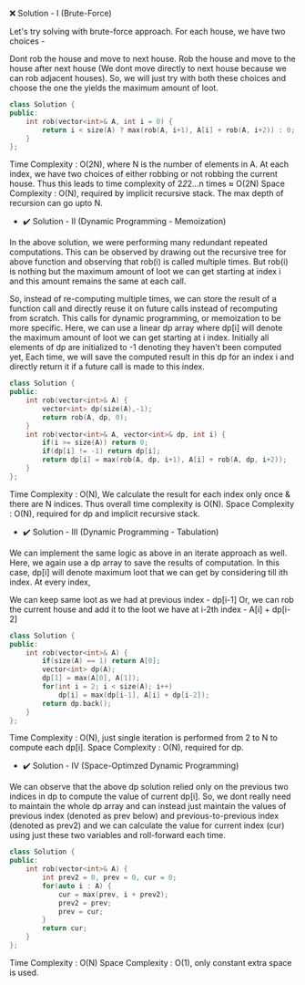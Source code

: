 ❌ Solution - I (Brute-Force)

Let's try solving with brute-force approach. For each house, we have two choices -

Dont rob the house and move to next house.
Rob the house and move to the house after next house (We dont move directly to next house because we can rob adjacent houses).
So, we will just try with both these choices and choose the one the yields the maximum amount of loot.

```cpp
class Solution {
public:
    int rob(vector<int>& A, int i = 0) {
        return i < size(A) ? max(rob(A, i+1), A[i] + rob(A, i+2)) : 0;
    }
};
```

Time Complexity : O(2N), where N is the number of elements in A. At each index, we have two choices of either robbing or not robbing the current house. Thus this leads to time complexity of 2*2*2...n times ≈ O(2N)
Space Complexity : O(N), required by implicit recursive stack. The max depth of recursion can go upto N.

* ✔️ Solution - II (Dynamic Programming - Memoization)

In the above solution, we were performing many redundant repeated computations. This can be observed by drawing out the recursive tree for above function and observing that rob(i) is called multiple times. But rob(i) is nothing but the maximum amount of loot we can get starting at index i and this amount remains the same at each call.

So, instead of re-computing multiple times, we can store the result of a function call and directly reuse it on future calls instead of recomputing from scratch. This calls for dynamic programming, or memoization to be more specific. Here, we can use a linear dp array where dp[i] will denote the maximum amount of loot we can get starting at i index. Initially all elements of dp are initialized to -1 denoting they haven't been computed yet, Each time, we will save the computed result in this dp for an index i and directly return it if a future call is made to this index.

```cpp
class Solution {
public:
    int rob(vector<int>& A) {
        vector<int> dp(size(A),-1);
        return rob(A, dp, 0);
    }
    int rob(vector<int>& A, vector<int>& dp, int i) {
        if(i >= size(A)) return 0;
        if(dp[i] != -1) return dp[i];
        return dp[i] = max(rob(A, dp, i+1), A[i] + rob(A, dp, i+2));
    }
};
```

Time Complexity : O(N), We calculate the result for each index only once & there are N indices. Thus overall time complexity is O(N).
Space Complexity : O(N), required for dp and implicit recursive stack.

* ✔️ Solution - III (Dynamic Programming - Tabulation)

We can implement the same logic as above in an iterate approach as well. Here, we again use a dp array to save the results of computation. In this case, dp[i] will denote maximum loot that we can get by considering till ith index. At every index,

We can keep same loot as we had at previous index - dp[i-1]
Or, we can rob the current house and add it to the loot we have at i-2th index - A[i] + dp[i-2]

```cpp
class Solution {
public:
    int rob(vector<int>& A) {
        if(size(A) == 1) return A[0];
        vector<int> dp(A);
        dp[1] = max(A[0], A[1]);
        for(int i = 2; i < size(A); i++)
            dp[i] = max(dp[i-1], A[i] + dp[i-2]);
        return dp.back();
    }
};
```

Time Complexity : O(N), just single iteration is performed from 2 to N to compute each dp[i].
Space Complexity : O(N), required for dp.

* ✔️ Solution - IV (Space-Optimzed Dynamic Programming)

We can observe that the above dp solution relied only on the previous two indices in dp to compute the value of current dp[i]. So, we dont really need to maintain the whole dp array and can instead just maintain the values of previous index (denoted as prev below) and previous-to-previous index (denoted as prev2) and we can calculate the value for current index (cur) using just these two variables and roll-forward each time.


```cpp
class Solution {
public:
    int rob(vector<int>& A) {
        int prev2 = 0, prev = 0, cur = 0;
        for(auto i : A) {
            cur = max(prev, i + prev2);
            prev2 = prev;
            prev = cur;
        }
        return cur;
    }
};
```

Time Complexity : O(N)
Space Complexity : O(1), only constant extra space is used.